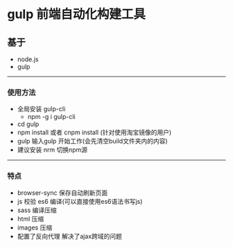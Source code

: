 # gulp 前端自动化构建工具

## 基于 
* node.js 
* gulp

***
### 使用方法

* 全局安装 gulp-cli
  - npm -g i gulp-cli
* cd gulp
* npm install 或者 cnpm install (针对使用淘宝镜像的用户)
* gulp 输入gulp 开始工作(会先清空build文件夹内的内容)
* 建议安装 nrm 切换npm源

***

### 特点

* browser-sync 保存自动刷新页面 
* js 校验 es6 编译(可以直接使用es6语法书写js)
* sass 编译压缩
* html 压缩
* images 压缩
* 配置了反向代理 解决了ajax跨域的问题
